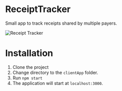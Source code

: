 # ReceiptTracker

Small app to track receipts shared by multiple payers.

![Receipt Tracker](docs/receiptSharer.gif)

# Installation
1. Clone the project
1. Change directory to the `clientApp` folder.
1. Run `npm start`
1. The application will start at `localhost:3000`.